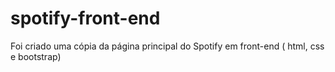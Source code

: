# spotify-front-end
Foi criado uma cópia  da página principal  do Spotify em front-end ( html, css e bootstrap)

